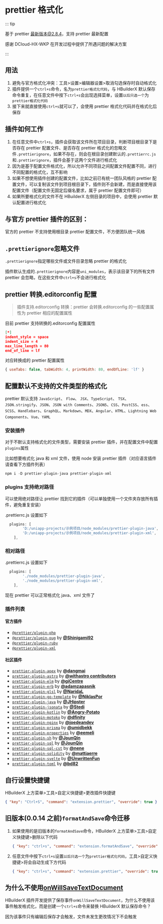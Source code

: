 # prettier 格式化

::: tip

基于 prettier 最新版本@2.8.4，支持 prettier 最新配置

感谢 DCloud-HX-WKP 在开发过程中提供了所遇问题的解决方案

:::

## 用法

1. 避免与官方格式化冲突：工具>设置>编辑器设置>取消勾选保存时自动格式化
2. 插件提供一个`ctrl+s`命令，名为`prettier格式化代码`，与 HBuilderX 默认保存命令重复，在任意文件中按下`ctrl+s`会出现选择菜单，设置`以后只选一个`为`prettier格式化代码`
3. 接下来就直接使用`ctrl+s`就可以了，会使用 prettier 格式化代码并在格式化后保存

## 插件如何工作

1. 在任意文件中`ctrl+s`，插件会获取该文件所在项目目录，判断项目根目录下是否存在 prettier 配置文件、是否存在 prettier 格式化的忽略文件`.prettierignore`，如果不存在，则会在根目录创建默认的`.prettierrc.js`和`.prettierignore`，插件会基于这两个文件进行格式化
2. 因为是基于配置文件格式化，所以允许不同项目之间配置文件配置不同，进行不同配置的格式化，互不影响
3. 如果不想使用插件创建的配置文件，比如之前已有统一团队风格的 prettier 配置文件，可以复制该文件到项目根目录下，插件则不会新建，而是直接使用该配置文件（配置文件无固定后缀名要求，属于 prettier 配置文件即可）
4. 如果所要格式化的文件不在 HBuilderX 左侧目录的项目中，会使用 prettier 默认配置进行格式化

## 与官方 prettier 插件的区别：

官方的 prettier 不支持使用根目录 prettier 配置文件，不方便团队统一风格

## `.prettierignore`忽略文件

`.prettierignore`指定哪些文件或文件目录忽略 prettier 的格式化

插件默认生成的`.prettierignore`内容是`uni_modules`，表示该目录下的所有文件 prettier 会忽略，在这些文件中`ctrl+s`不会进行格式化

## prettier 转换.editorconfig 配置

> 插件支持.editorconfig 转换：prettier 会转换.editorconfig 的一些配置属性为 prettier 相应的配置属性

目前 prettier 支持转换的.editorconfig 配置属性

```json
[*]
indent_style = space
indent_size = 4
max_line_length = 80
end_of_line = lf
```

对应转换成的 prettier 配置属性

```js
{ useTabs: false, tabWidth: 4, printWidth: 80, endOfLine: 'lf' }
```

## 配置默认不支持的文件类型的格式化

prettier 默认支持 `JavaScript`、 `Flow`、 `JSX`、`TypeScript`、 `TSX`、 `JSON.stringify`、`JSON`、`JSON with Comments`、`JSON5`、`CSS`、`PostCSS`、`ess`、`SCSS`、`Handlebars`、`GraphQL`、`Markdown`、`MDX`、`Angular`、`HTML`、`Lightning Web Components`、`Vue`、`YAML`

### 安装插件

对于不默认支持格式化的文件类型，需要安装 prettier 插件，并在配置文件中配置`plugins`属性

比如想要格式化 java 和 xml 文件，使用 node 安装 prettier 插件（对应语言插件请查看下方插件列表）

```js
npm i -D prettier-plugin-java prettier-plugin-xml
```

### plugins 支持绝对路径

可以使用绝对路径让 prettier 找到它的插件（可以单独使用一个文件夹存放所有插件，避免重复安装）

.prettierrc.js 设置如下

```js
  plugins: [
        'D:/uniapp-projects/示例项目/node_modules/prettier-plugin-java',
        'D:/uniapp-projects/示例项目/node_modules/prettier-plugin-xml',
    ],
```

### 相对路径

.prettierrc.js 设置如下

```js
  plugins: [
        './node_modules/prettier-plugin-java',
        './node_modules/prettier-plugin-xml',
    ],
```

现在 prettier 可以正常格式化 java、xml 文件了

### 插件列表

#### 官方插件

- [`@prettier/plugin-php`](https://github.com/prettier/plugin-php)
- [`@prettier/plugin-pug`](https://github.com/prettier/plugin-pug) by [**@Shinigami92**](https://github.com/Shinigami92)
- [`@prettier/plugin-ruby`](https://github.com/prettier/plugin-ruby)
- [`@prettier/plugin-xml`](https://github.com/prettier/plugin-xml)

#### 社区插件

- [`prettier-plugin-apex`](https://github.com/dangmai/prettier-plugin-apex) by [**@dangmai**](https://github.com/dangmai)
- [`prettier-plugin-astro`](https://github.com/withastro/prettier-plugin-astro) by [**@withastro contributors**](https://github.com/withastro/prettier-plugin-astro/graphs/contributors)
- [`prettier-plugin-elm`](https://github.com/gicentre/prettier-plugin-elm) by [**@giCentre**](https://github.com/gicentre)
- [`prettier-plugin-erb`](https://github.com/adamzapasnik/prettier-plugin-erb) by [**@adamzapasnik**](https://github.com/adamzapasnik)
- [`prettier-plugin-glsl`](https://github.com/NaridaL/glsl-language-toolkit/tree/main/packages/prettier-plugin-glsl) by [**@NaridaL**](https://github.com/NaridaL)
- [`prettier-plugin-go-template`](https://github.com/NiklasPor/prettier-plugin-go-template) by [**@NiklasPor**](https://github.com/NiklasPor)
- [`prettier-plugin-java`](https://github.com/jhipster/prettier-java) by [**@JHipster**](https://github.com/jhipster)
- [`prettier-plugin-jsonata`](https://github.com/Stedi/prettier-plugin-jsonata) by [**@Stedi**](https://github.com/Stedi)
- [`prettier-plugin-kotlin`](https://github.com/Angry-Potato/prettier-plugin-kotlin) by [**@Angry-Potato**](https://github.com/Angry-Potato)
- [`prettier-plugin-motoko`](https://github.com/dfinity/prettier-plugin-motoko) by [**@dfinity**](https://github.com/dfinity)
- [`prettier-plugin-nginx`](https://github.com/joedeandev/prettier-plugin-nginx) by [**@joedeandev**](https://github.com/joedeandev)
- [`prettier-plugin-prisma`](https://github.com/umidbekk/prettier-plugin-prisma) by [**@umidbekk**](https://github.com/umidbekk)
- [`prettier-plugin-properties`](https://github.com/eemeli/prettier-plugin-properties) by [**@eemeli**](https://github.com/eemeli)
- [`prettier-plugin-sh`](https://github.com/un-ts/prettier/tree/master/packages/sh) by [**@JounQin**](https://github.com/JounQin)
- [`prettier-plugin-sql`](https://github.com/un-ts/prettier/tree/master/packages/sql) by [**@JounQin**](https://github.com/JounQin)
- [`prettier-plugin-sql-cst`](https://github.com/nene/prettier-plugin-sql-cst) by [**@nene**](https://github.com/nene)
- [`prettier-plugin-solidity`](https://github.com/prettier-solidity/prettier-plugin-solidity) by [**@mattiaerre**](https://github.com/mattiaerre)
- [`prettier-plugin-svelte`](https://github.com/UnwrittenFun/prettier-plugin-svelte) by [**@UnwrittenFun**](https://github.com/UnwrittenFun)
- [`prettier-plugin-toml`](https://github.com/bd82/toml-tools/tree/master/packages/prettier-plugin-toml) by [**@bd82**](https://github.com/bd82)

## 自行设置快捷键

HBuilderX 上方菜单>工具>自定义快捷键>更改插件快捷键

```json
{ "key": "Ctrl+S", "command": "extension.prettier", "override": true }
```

## 旧版本(0.0.14 之前)`formatAndSave`命令迁移

1. 如果使用的是旧版本的`formatAndSave`命令，HBuilderX 上方菜单>工具>自定义快捷键>删除以下代码

   ```json
   { "key": "ctrl+s", "command": "extension.formatAndSave", "override": true }
   ```

2. 任意文件中按下`ctrl+s`设置`以后只选一个`为`prettier格式化代码`，工具>自定义快捷键>将会自动生成下方代码

   ```json
   { "key": "ctrl+s", "command": "extension.prettier", "override": true }
   ```

## 为什么不使用[onWillSaveTextDocument](https://hx.dcloud.net.cn/ExtensionDocs/Api/workspace/onWillSaveTextDocument?id=onwillsavetextdocument)

HBuilderX 插件开发提供了保存事件`onWillSaveTextDocument`，为什么不使用该事件触发格式化，而是创建一个`ctrl+s`命令来替换 HBuilderX 默认保存命令？

因为该事件只有编辑后保存才会触发，文件未发生更改情况下不会触发

<git-talk/>
